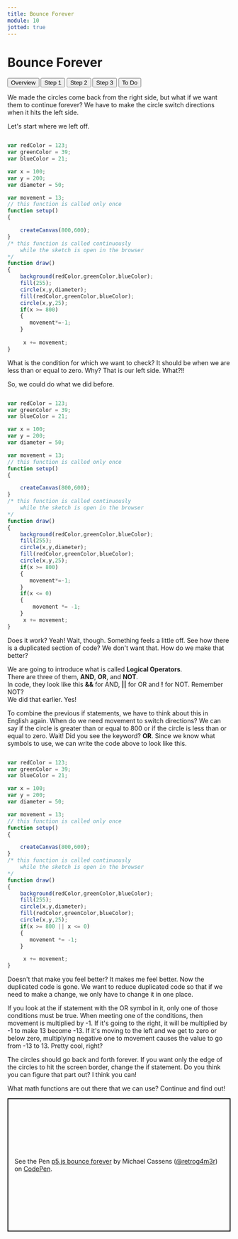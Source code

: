 ```yaml
---
title: Bounce Forever
module: 10
jotted: true
---
```


# Bounce Forever

<div class="tab">
    <button class="tablinks active" onclick="openTab(event, 'Overview')">Overview</button>
    <button class="tablinks" onclick="openTab(event, 'Step1')">Step 1</button>
    <button class="tablinks" onclick="openTab(event, 'Step2')">Step 2</button>
    <button class="tablinks" onclick="openTab(event, 'Step3')">Step 3</button>
    <button class="tablinks" onclick="openTab(event, 'ToDo')">To Do</button>
</div>
<!-- Tab content -->
<div id="Overview" class="tabcontent" style="display:block">

<div class="tabhtml" markdown="1">

We made the circles come back from the right side, but what if we want them to continue forever?  We have to make the circle switch directions when it hits the left side.
</div>
</div>

<div id="Step1" class="tabcontent">

<div class="tabhtml" markdown="1">
Let's start where we left off.

```js

var redColor = 123;
var greenColor = 39;
var blueColor = 21;

var x = 100;
var y = 200;
var diameter = 50;

var movement = 13;
// this function is called only once
function setup()
{

    createCanvas(800,600);
}
/* this function is called continuously
    while the sketch is open in the browser
*/
function draw()
{
    background(redColor,greenColor,blueColor);
    fill(255);
    circle(x,y,diameter);
    fill(redColor,greenColor,blueColor);
    circle(x,y,25);
    if(x >= 800)
    {
       movement*=-1;
    }
    
     x += movement;
}
```

What is the condition for which we want to check?  It should be when we are less than or equal to zero.  Why?  That is our left side.  What?!!
</div>
</div>
<div id="Step2" class="tabcontent">

<div class="tabhtml" markdown="1">

So, we could do what we did before.

```js

var redColor = 123;
var greenColor = 39;
var blueColor = 21;

var x = 100;
var y = 200;
var diameter = 50;

var movement = 13;
// this function is called only once
function setup()
{

    createCanvas(800,600);
}
/* this function is called continuously
    while the sketch is open in the browser
*/
function draw()
{
    background(redColor,greenColor,blueColor);
    fill(255);
    circle(x,y,diameter);
    fill(redColor,greenColor,blueColor);
    circle(x,y,25);
    if(x >= 800)
    {
       movement*=-1;
    }
    if(x <= 0)
    {
        movement *= -1;
    }
     x += movement;
}
```

Does it work?  Yeah!  Wait, though. Something feels a little off.  See how there is a duplicated section of code?  We don't want that.  How do we make that better?
</div>
</div>
<div id="Step3" class="tabcontent">

<div class="tabhtml" markdown="1">

We are going to introduce what is called **Logical Operators**.  
There are three of them, **AND**, **OR**, and **NOT**.  
In code, they look like this **&&** for AND, **||** for OR and <b>!</b> for NOT. 
Remember NOT?  
We did that earlier. Yes!

To combine the previous if statements, we have to think about this in English again.  When do we need movement to switch directions?  We can say if the circle is greater than or equal to 800 or if the circle is less than or equal to zero.  Wait!  Did you see the keyword?  **OR**.  Since we know what symbols to use, we can write the code above to look like this.

```js

var redColor = 123;
var greenColor = 39;
var blueColor = 21;

var x = 100;
var y = 200;
var diameter = 50;

var movement = 13;
// this function is called only once
function setup()
{

    createCanvas(800,600);
}
/* this function is called continuously
    while the sketch is open in the browser
*/
function draw()
{
    background(redColor,greenColor,blueColor);
    fill(255);
    circle(x,y,diameter);
    fill(redColor,greenColor,blueColor);
    circle(x,y,25);
    if(x >= 800 || x <= 0)
    {
       movement *= -1;
    }

     x += movement;
}
```

Doesn't that make you feel better? It makes me feel better.  Now the duplicated code is gone.  We want to reduce duplicated code so that if we need to make a change, we only have to change it in one place.

If you look at the if statement with the OR symbol in it, only one of those conditions must be true.  When meeting one of the conditions, then movement is multiplied by -1.  If it's going to the right, it will be multiplied by -1 to make 13 become -13.  If it's moving to the left and we get to zero or below zero, multiplying negative one to movement causes the value to go from -13 to 13.  Pretty cool, right?

The circles should go back and forth forever.  If you want only the edge of the circles to hit the screen border, change the if statement.  Do you think you can figure that part out?  I think you can!

What math functions are out there that we can use?  Continue and find out!
</div>
</div>

<div id="ToDo" class="tabcontent">
<p class="codepen" data-height="600" data-theme-id="dark" data-default-tab="html,result" data-slug-hash="xxLXXPG" data-editable="true" data-user="retrog4m3r" style="height: 300px; box-sizing: border-box; display: flex; align-items: center; justify-content: center; border: 2px solid; margin: 1em 0; padding: 1em;">
  <span>See the Pen <a href="https://codepen.io/retrog4m3r/pen/xxLXXPG">
  p5.js bounce forever</a> by Michael Cassens (<a href="https://codepen.io/retrog4m3r">@retrog4m3r</a>)
  on <a href="https://codepen.io">CodePen</a>.</span>
</p>
<script async src="https://cpwebassets.codepen.io/assets/embed/ei.js"></script>
</div>
